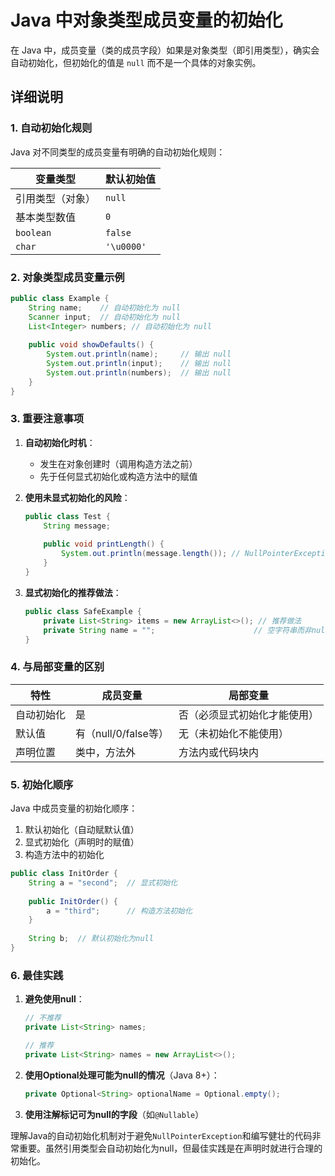 # Java 中对象类型成员变量的初始化

在 Java 中，成员变量（类的成员字段）如果是对象类型（即引用类型），确实会自动初始化，但初始化的值是 `null` 而不是一个具体的对象实例。

## 详细说明

### 1. 自动初始化规则

Java 对不同类型的成员变量有明确的自动初始化规则：

| 变量类型       | 默认初始值 |
|--------------|----------|
| 引用类型（对象） | `null`   |
| 基本类型数值    | `0`      |
| `boolean`    | `false`  |
| `char`       | `'\u0000'` |

### 2. 对象类型成员变量示例

```java
public class Example {
    String name;    // 自动初始化为 null
    Scanner input;  // 自动初始化为 null
    List<Integer> numbers; // 自动初始化为 null
    
    public void showDefaults() {
        System.out.println(name);     // 输出 null
        System.out.println(input);    // 输出 null
        System.out.println(numbers);  // 输出 null
    }
}
```

### 3. 重要注意事项

1. **自动初始化时机**：
   - 发生在对象创建时（调用构造方法之前）
   - 先于任何显式初始化或构造方法中的赋值

2. **使用未显式初始化的风险**：
   ```java
   public class Test {
       String message;
       
       public void printLength() {
           System.out.println(message.length()); // NullPointerException
       }
   }
   ```

3. **显式初始化的推荐做法**：
   ```java
   public class SafeExample {
       private List<String> items = new ArrayList<>(); // 推荐做法
       private String name = "";                      // 空字符串而非null
   }
   ```

### 4. 与局部变量的区别

| 特性          | 成员变量                   | 局部变量                 |
|-------------|-------------------------|-----------------------|
| 自动初始化      | 是                       | 否（必须显式初始化才能使用）     |
| 默认值        | 有（null/0/false等）      | 无（未初始化不能使用）         |
| 声明位置       | 类中，方法外                | 方法内或代码块内            |

### 5. 初始化顺序

Java 中成员变量的初始化顺序：
1. 默认初始化（自动赋默认值）
2. 显式初始化（声明时的赋值）
3. 构造方法中的初始化

```java
public class InitOrder {
    String a = "second";  // 显式初始化
    
    public InitOrder() {
        a = "third";      // 构造方法初始化
    }
    
    String b;  // 默认初始化为null
}
```

### 6. 最佳实践

1. **避免使用null**：
   ```java
   // 不推荐
   private List<String> names;
   
   // 推荐
   private List<String> names = new ArrayList<>();
   ```

2. **使用Optional处理可能为null的情况**（Java 8+）：
   ```java
   private Optional<String> optionalName = Optional.empty();
   ```

3. **使用注解标记可为null的字段**（如`@Nullable`）

理解Java的自动初始化机制对于避免`NullPointerException`和编写健壮的代码非常重要。虽然引用类型会自动初始化为null，但最佳实践是在声明时就进行合理的初始化。
